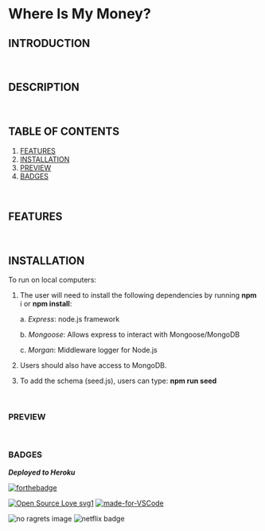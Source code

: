 # Where Is My Money?
## INTRODUCTION


<br>

## DESCRIPTION



<br>

## TABLE OF CONTENTS


1. [FEATURES](#features)
2. [INSTALLATION](#installation)
3. [PREVIEW](#preview)
4. [BADGES](#badges)

<br>

## FEATURES




<br>

## INSTALLATION

To run on local computers:

1. The user will need to install the following dependencies by running **npm** i or **npm install**:

    a. *Express*: node.js framework

    b. *Mongoose*: Allows express to interact with Mongoose/MongoDB

    c. *Morgan*: Middleware logger for Node.js

2. Users should also have access to MongoDB.

3. To add the schema (seed.js), users can type: **npm run seed**



<br>

### PREVIEW



<br>

### BADGES


***Deployed to Heroku***

[![forthebadge](https://forthebadge.com/images/badges/check-it-out.svg)](https://arcane-citadel-06856.herokuapp.com/)


[![Open Source Love svg1](https://badges.frapsoft.com/os/v1/open-source.svg?v=103)](https://github.com/lturner19/Where_is_my_money)
[![made-for-VSCode](https://img.shields.io/badge/Made%20for-VSCode-1f425f.svg)](https://code.visualstudio.com/)

![no ragrets image](https://img.shields.io/badge/Made%20with%20-No%20Ragrets-red)
![netflix badge](https://img.shields.io/badge/Powered%20By%3A-Netflix-lightgrey)